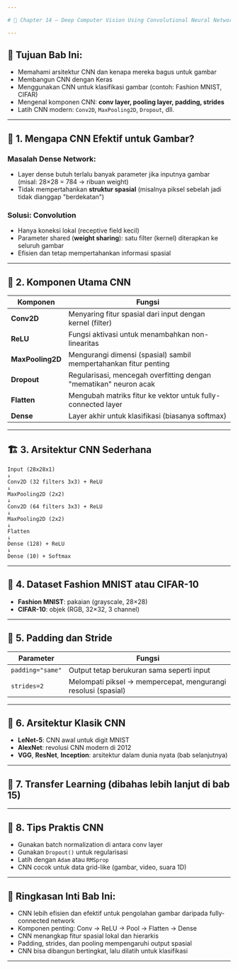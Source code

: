 ```yaml
---

# 📘 Chapter 14 – Deep Computer Vision Using Convolutional Neural Networks (CNNs)

---
```


## 🎯 Tujuan Bab Ini:

* Memahami arsitektur CNN dan kenapa mereka bagus untuk gambar
* Membangun CNN dengan Keras
* Menggunakan CNN untuk klasifikasi gambar (contoh: Fashion MNIST, CIFAR)
* Mengenal komponen CNN: **conv layer, pooling layer, padding, strides**
* Latih CNN modern: `Conv2D`, `MaxPooling2D`, `Dropout`, dll.

---

## 🧠 1. Mengapa CNN Efektif untuk Gambar?

### Masalah Dense Network:

* Layer dense butuh terlalu banyak parameter jika inputnya gambar (misal: 28×28 = 784 → ribuan weight)
* Tidak mempertahankan **struktur spasial** (misalnya piksel sebelah jadi tidak dianggap "berdekatan")

### Solusi: Convolution

* Hanya koneksi lokal (receptive field kecil)
* Parameter shared (**weight sharing**): satu filter (kernel) diterapkan ke seluruh gambar
* Efisien dan tetap mempertahankan informasi spasial

---

## 📐 2. Komponen Utama CNN

| Komponen         | Fungsi                                                            |
| ---------------- | ----------------------------------------------------------------- |
| **Conv2D**       | Menyaring fitur spasial dari input dengan kernel (filter)         |
| **ReLU**         | Fungsi aktivasi untuk menambahkan non-linearitas                  |
| **MaxPooling2D** | Mengurangi dimensi (spasial) sambil mempertahankan fitur penting  |
| **Dropout**      | Regularisasi, mencegah overfitting dengan "mematikan" neuron acak |
| **Flatten**      | Mengubah matriks fitur ke vektor untuk fully-connected layer      |
| **Dense**        | Layer akhir untuk klasifikasi (biasanya softmax)                  |

---

## 🏗️ 3. Arsitektur CNN Sederhana

```text
Input (28x28x1)
↓
Conv2D (32 filters 3x3) + ReLU
↓
MaxPooling2D (2x2)
↓
Conv2D (64 filters 3x3) + ReLU
↓
MaxPooling2D (2x2)
↓
Flatten
↓
Dense (128) + ReLU
↓
Dense (10) + Softmax
```

---

## 🧪 4. Dataset Fashion MNIST atau CIFAR-10

* **Fashion MNIST**: pakaian (grayscale, 28×28)
* **CIFAR-10**: objek (RGB, 32×32, 3 channel)

---

## 🧬 5. Padding dan Stride

| Parameter        | Fungsi                                                        |
| ---------------- | ------------------------------------------------------------- |
| `padding="same"` | Output tetap berukuran sama seperti input                     |
| `strides=2`      | Melompati piksel → mempercepat, mengurangi resolusi (spasial) |

---

## 🧮 6. Arsitektur Klasik CNN

* **LeNet-5**: CNN awal untuk digit MNIST
* **AlexNet**: revolusi CNN modern di 2012
* **VGG**, **ResNet**, **Inception**: arsitektur dalam dunia nyata (bab selanjutnya)

---

## 🧠 7. Transfer Learning (dibahas lebih lanjut di bab 15)

---

## 🧪 8. Tips Praktis CNN

* Gunakan batch normalization di antara conv layer
* Gunakan `Dropout()` untuk regularisasi
* Latih dengan `Adam` atau `RMSprop`
* CNN cocok untuk data grid-like (gambar, video, suara 1D)

---

## 📑 Ringkasan Inti Bab Ini:

* CNN lebih efisien dan efektif untuk pengolahan gambar daripada fully-connected network
* Komponen penting: Conv → ReLU → Pool → Flatten → Dense
* CNN menangkap fitur spasial lokal dan hierarkis
* Padding, strides, dan pooling mempengaruhi output spasial
* CNN bisa dibangun bertingkat, lalu dilatih untuk klasifikasi

---